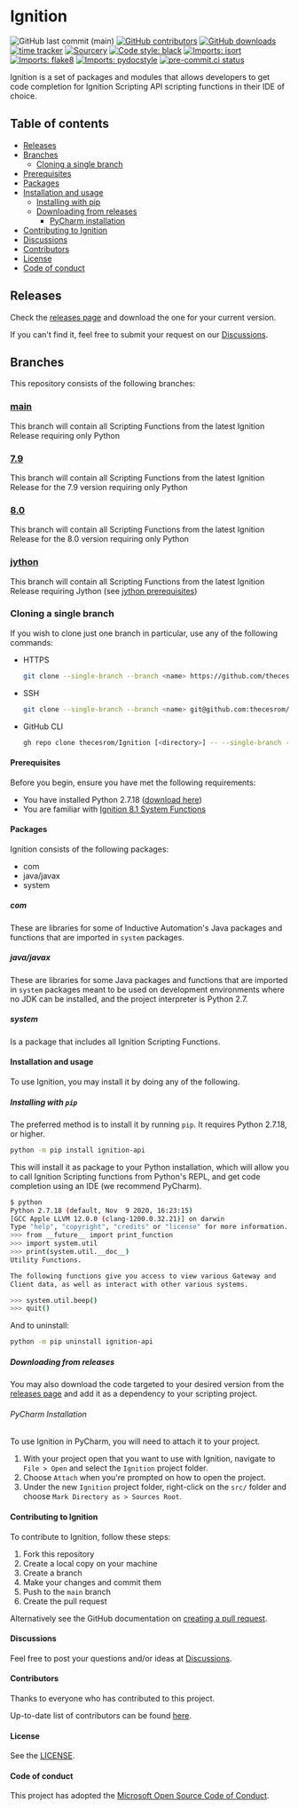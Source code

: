 # Ignition

<!--- Badges --->
![GitHub last commit (main)](https://img.shields.io/github/last-commit/thecesrom/Ignition/main)
[![GitHub contributors](https://img.shields.io/github/contributors/thecesrom/Ignition)](https://github.com/thecesrom/Ignition/graphs/contributors)
[![GitHub downloads](https://img.shields.io/github/downloads/thecesrom/Ignition/total)](https://github.com/thecesrom/Ignition/releases)
[![time tracker](https://wakatime.com/badge/github/thecesrom/Ignition.svg)](https://wakatime.com/badge/github/thecesrom/Ignition)
[![Sourcery](https://img.shields.io/badge/Sourcery-enabled-brightgreen)](https://sourcery.ai)
[![Code style: black](https://img.shields.io/badge/code%20style-black-000000.svg)](https://github.com/psf/black)
[![Imports: isort](https://img.shields.io/badge/%20imports-isort-%231674b1?style=flat&labelColor=ef8336)](https://pycqa.github.io/isort/)
[![Imports: flake8](https://img.shields.io/badge/%20imports-flake8-%231674b1?style=flat&labelColor=ef8336)](https://flake8.pycqa.org/en/latest/)
[![Imports: pydocstyle](https://img.shields.io/badge/%20imports-pydocstyle-%231674b1?style=flat&labelColor=ef8336)](https://www.pydocstyle.org/en/stable/)
[![pre-commit.ci status](https://results.pre-commit.ci/badge/github/thecesrom/Ignition/main.svg)](https://results.pre-commit.ci/latest/github/thecesrom/Ignition/main)

Ignition is a set of packages and modules that allows developers to get code completion for Ignition Scripting API scripting functions in their IDE of choice.

## Table of contents

- [Releases](#releases)
- [Branches](#branches)
  - [Cloning a single branch](#cloning-a-single-branch)
- [Prerequisites](#prerequisites)
- [Packages](#packages)
- [Installation and usage](#installation-and-usage)
  - [Installing with pip](#installing-with-pip)
  - [Downloading from releases](#downloading-from-releases)
    - [PyCharm installation](#pycharm-installation)
- [Contributing to Ignition](#contributing-to-ignition)
- [Discussions](#discussions)
- [Contributors](#contributors)
- [License](#license)
- [Code of conduct](#code-of-conduct)

## Releases

Check the [releases page](https://github.com/thecesrom/Ignition/releases) and download the one for your current version.

If you can't find it, feel free to submit your request on our [Discussions](https://github.com/thecesrom/Ignition/discussions).

## Branches

This repository consists of the following branches:

### [main](https://github.com/thecesrom/Ignition/tree/main)

This branch will contain all Scripting Functions from the latest Ignition Release requiring only Python

### [7.9](https://github.com/thecesrom/Ignition/tree/7.9)

This branch will contain all Scripting Functions from the latest Ignition Release for the 7.9 version requiring only Python

### [8.0](https://github.com/thecesrom/Ignition/tree/8.0)

This branch will contain all Scripting Functions from the latest Ignition Release for the 8.0 version requiring only Python

### [jython](https://github.com/thecesrom/Ignition/tree/jython)

This branch will contain all Scripting Functions from the latest Ignition Release requiring Jython (see [jython prerequisites](https://github.com/thecesrom/Ignition/tree/jython#prerequisites))

### Cloning a single branch

If you wish to clone just one branch in particular, use any of the following commands:

- HTTPS

    ```bash
    git clone --single-branch --branch <name> https://github.com/thecesrom/Ignition.git [<directory>]
    ```

- SSH

    ```bash
    git clone --single-branch --branch <name> git@github.com:thecesrom/Ignition.git [<directory>]
    ```

- GitHub CLI

    ```bash
    gh repo clone thecesrom/Ignition [<directory>] -- --single-branch --branch <name>
    ```

#### Prerequisites

Before you begin, ensure you have met the following requirements:

- You have installed Python 2.7.18 ([download here](https://www.python.org/downloads/release/python-2718/))
- You are familiar with [Ignition 8.1 System Functions](https://docs.inductiveautomation.com/display/DOC81/System+Functions)

#### Packages

Ignition consists of the following packages:

- com
- java/javax
- system

##### com

These are libraries for some of Inductive Automation's Java packages and functions that are imported in `system` packages.

##### java/javax

These are libraries for some Java packages and functions that are imported in `system` packages meant to be used on development environments where no JDK can be installed, and the project interpreter is Python 2.7.

##### system

Is a package that includes all Ignition Scripting Functions.

#### Installation and usage

To use Ignition, you may install it by doing any of the following.

##### Installing with `pip`

The preferred method is to install it by running `pip`. It requires Python 2.7.18, or higher.

```bash
python -m pip install ignition-api
```

This will install it as package to your Python installation, which will allow you to call Ignition Scripting functions from Python's REPL, and get code completion using an IDE (we recommend PyCharm).

```bash
$ python
Python 2.7.18 (default, Nov  9 2020, 16:23:15) 
[GCC Apple LLVM 12.0.0 (clang-1200.0.32.21)] on darwin
Type "help", "copyright", "credits" or "license" for more information.
>>> from __future__ import print_function
>>> import system.util
>>> print(system.util.__doc__)
Utility Functions.

The following functions give you access to view various Gateway and
Client data, as well as interact with other various systems.

>>> system.util.beep()
>>> quit()
```

And to uninstall:

```bash
python -m pip uninstall ignition-api
```

##### Downloading from releases

You may also download the code targeted to your desired version from the [releases page](https://github.com/thecesrom/Ignition/releases) and add it as a dependency to your scripting project.

###### PyCharm Installation

To use Ignition in PyCharm, you will need to attach it to your project.

1. With your project open that you want to use with Ignition, navigate to `File > Open` and select the `Ignition` project folder.
2. Choose `Attach` when you're prompted on how to open the project.
3. Under the new `Ignition` project folder, right-click on the `src/` folder and choose `Mark Directory as > Sources Root`.

#### Contributing to Ignition

To contribute to Ignition, follow these steps:

1. Fork this repository
2. Create a local copy on your machine
3. Create a branch
4. Make your changes and commit them
5. Push to the `main` branch
6. Create the pull request

Alternatively see the GitHub documentation on [creating a pull request](https://help.github.com/en/github/collaborating-with-issues-and-pull-requests/creating-a-pull-request).

#### Discussions

Feel free to post your questions and/or ideas at [Discussions](https://github.com/thecesrom/incendium/discussions).

#### Contributors

Thanks to everyone who has contributed to this project.

Up-to-date list of contributors can be found [here](https://github.com/thecesrom/Ignition/graphs/contributors).

#### License

See the [LICENSE](https://github.com/thecesrom/Ignition/blob/HEAD/LICENSE).

#### Code of conduct

This project has adopted the [Microsoft Open Source Code of Conduct](https://opensource.microsoft.com/codeofconduct/).
